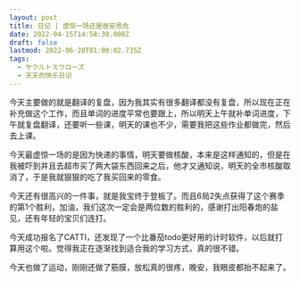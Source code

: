 ```yaml
---
layout: post
title: 日记 | 虚惊一场还是居安思危
date: 2022-04-15T14:58:30.000Z
draft: false
lastmod: 2022-06-28T01:00:02.735Z
tags:
  - ヤクルトスワローズ
  - 天天的快乐日记
---
```

今天主要做的就是翻译的复盘，因为我其实有很多翻译都没有复盘，所以现在正在补充做这个工作，而且单词的进度平常也要跟上，所以明天上午就补单词进度，下午就复盘翻译，还要听一些课，明天的课也不少，需要我把这些作业都做完，然后去上课。

今天最虚惊一场的是因为快递的事情，明天要做核酸，本来是这样通知的，但是在我被吓到并且去超市买了两大袋东西回来之后，他才又通知说，明天的全市核酸取消了，于是我就狠狠的吃了我买回来的零食。

今天还有很高兴的一件事，就是我宝终于登板了。而且6局2失点获得了这个赛季的第1个胜利，加油，我们这次一定会是两位数的胜利的，感谢打出阳春炮的盐见，还有年轻的宝贝们连打。

今天成功报名了CATTI，还发现了一个比番茄todo更好用的计时软件，以后就打算用这个啦。觉得我正在逐渐找到适合我的学习方式，真的很不错。

今天也做了运动，刚刚还做了筋膜，放松真的很疼，晚安，我眼皮都抬不起来了。